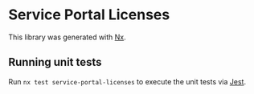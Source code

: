 <!-- gitbook-ignore -->

# Service Portal Licenses

This library was generated with [Nx](https://nx.dev).

## Running unit tests

Run `nx test service-portal-licenses` to execute the unit tests via [Jest](https://jestjs.io).
